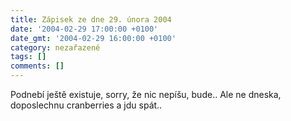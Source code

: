 ```yaml
---
title: Zápisek ze dne 29. února 2004
date: '2004-02-29 17:00:00 +0100'
date_gmt: '2004-02-29 16:00:00 +0100'
category: nezařazené
tags: []
comments: []
---
```

<p>Podnebí ještě existuje, sorry, že nic nepíšu, bude.. Ale ne dneska, doposlechnu cranberries a jdu spát..</p>

